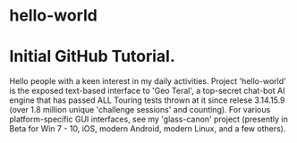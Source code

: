 # hello-world
Initial GitHub Tutorial.
========================

Hello people with a keen interest in my daily activities.  Project 'hello-world' is the exposed text-based interface to 'Geo Teral', a top-secret chat-bot AI engine that has passed ALL Touring tests thrown at it since relese 3.14.15.9 (over 1.8 million unique 'challenge sessions' and counting).  For various platform-specific GUI interfaces, see my 'glass-canon' project (presently in Beta for Win 7 - 10, iOS, modern Android, modern Linux, and a few others).
